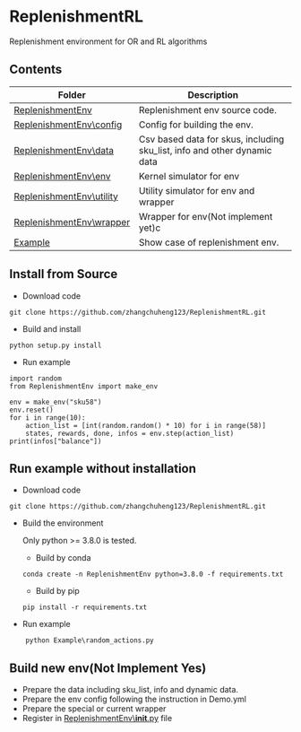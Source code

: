 # ReplenishmentRL
Replenishment environment for OR and RL algorithms


## Contents

| Folder      | Description                                                                                       |
| ----------- | ------------------------------------------------------------------------------------------------- |
| [ReplenishmentEnv](ReplenishmentEnv)      | Replenishment env source code.                                      |
| [ReplenishmentEnv\config](ReplenishmentEnv\config)      | Config for building the env.                          |
| [ReplenishmentEnv\data](ReplenishmentEnv\data)      | Csv based data for skus, including sku_list, info and other dynamic data|
| [ReplenishmentEnv\env](ReplenishmentEnv\env)      | Kernel simulator for env                                    |
| [ReplenishmentEnv\utility](ReplenishmentEnv\utility)      | Utility simulator for env and wrapper               |
| [ReplenishmentEnv\wrapper](ReplenishmentEnv\wrapper)      | Wrapper for env(Not implement yet)c                 |
| [Example](Example)                        | Show case of replenishment env.                                     |

## Install from Source

- Download code
```
git clone https://github.com/zhangchuheng123/ReplenishmentRL.git
```

- Build and install 
```
python setup.py install
```

- Run example
```
import random
from ReplenishmentEnv import make_env

env = make_env("sku58")
env.reset()
for i in range(10):
    action_list = [int(random.random() * 10) for i in range(58)]
    states, rewards, done, infos = env.step(action_list) 
print(infos["balance"])
```

## Run example without installation

- Download code
```
git clone https://github.com/zhangchuheng123/ReplenishmentRL.git
```

- Build the environment

    Only python >= 3.8.0 is tested.
    - Build by conda
    ```
    conda create -n ReplenishmentEnv python=3.8.0 -f requirements.txt
    ```
    - Build by pip
    ```
    pip install -r requirements.txt
    ```

- Run example
```
    python Example\random_actions.py
```

## Build new env(Not Implement Yes)
- Prepare the data including sku_list, info and dynamic data.
- Prepare the env config following the instruction in Demo.yml
- Prepare the special or current wrapper
- Register in [ReplenishmentEnv\\__init__.py](ReplenishmentEnv\\__init__.py) file